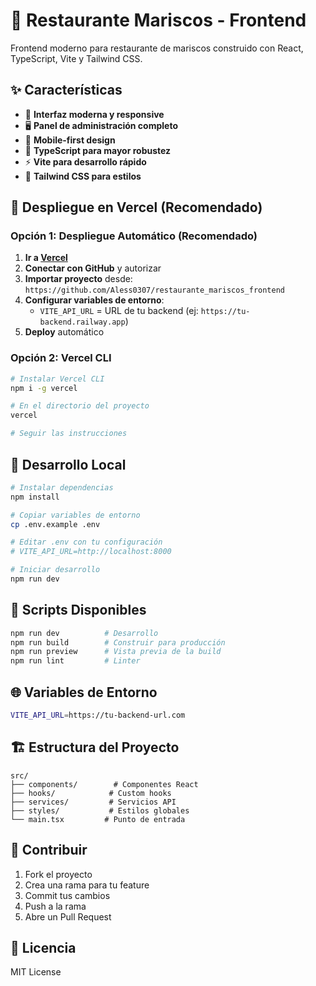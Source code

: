 
# 🦀 Restaurante Mariscos - Frontend

Frontend moderno para restaurante de mariscos construido con React, TypeScript, Vite y Tailwind CSS.

## ✨ Características

- 🎨 **Interfaz moderna y responsive**
- 🖥️ **Panel de administración completo**
- 📱 **Mobile-first design**
- 🎯 **TypeScript para mayor robustez**
- ⚡ **Vite para desarrollo rápido**
- 🎨 **Tailwind CSS para estilos**

## 🚀 Despliegue en Vercel (Recomendado)

### Opción 1: Despliegue Automático (Recomendado)

1. **Ir a [Vercel](https://vercel.com)**
2. **Conectar con GitHub** y autorizar
3. **Importar proyecto** desde: `https://github.com/Aless0307/restaurante_mariscos_frontend`
4. **Configurar variables de entorno**:
   - `VITE_API_URL` = URL de tu backend (ej: `https://tu-backend.railway.app`)
5. **Deploy** automático

### Opción 2: Vercel CLI

```bash
# Instalar Vercel CLI
npm i -g vercel

# En el directorio del proyecto
vercel

# Seguir las instrucciones
```

## 🔧 Desarrollo Local

```bash
# Instalar dependencias
npm install

# Copiar variables de entorno
cp .env.example .env

# Editar .env con tu configuración
# VITE_API_URL=http://localhost:8000

# Iniciar desarrollo
npm run dev
```

## 📝 Scripts Disponibles

```bash
npm run dev          # Desarrollo
npm run build        # Construir para producción
npm run preview      # Vista previa de la build
npm run lint         # Linter
```

## 🌐 Variables de Entorno

```bash
VITE_API_URL=https://tu-backend-url.com
```

## 🏗️ Estructura del Proyecto

```
src/
├── components/        # Componentes React
├── hooks/            # Custom hooks
├── services/         # Servicios API
├── styles/           # Estilos globales
└── main.tsx         # Punto de entrada
```

## 🤝 Contribuir

1. Fork el proyecto
2. Crea una rama para tu feature
3. Commit tus cambios
4. Push a la rama
5. Abre un Pull Request

## 📄 Licencia

MIT License
  